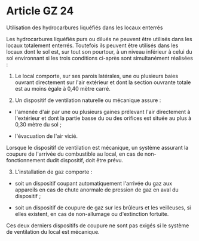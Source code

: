# Article GZ 24

Utilisation des hydrocarbures liquéfiés dans les locaux enterrés

Les hydrocarbures liquéfiés purs ou dilués ne peuvent être utilisés dans les locaux totalement enterrés. Toutefois ils peuvent être utilisés dans les locaux dont le sol est, sur tout son pourtour, à un niveau inférieur à celui du sol environnant si les trois conditions ci-après sont simultanément réalisées :

1. Le local comporte, sur ses parois latérales, une ou plusieurs baies ouvrant directement sur l'air extérieur et dont la section ouvrante totale est au moins égale à 0,40 mètre carré.

2. Un dispositif de ventilation naturelle ou mécanique assure :

- l'amenée d'air par une ou plusieurs gaines prélevant l'air directement à l'extérieur et dont la partie basse du ou des orifices est située au plus à 0,30 mètre du sol ;

- l'évacuation de l'air vicié.

Lorsque le dispositif de ventilation est mécanique, un système assurant la coupure de l'arrivée du combustible au local, en cas de non-fonctionnement dudit dispositif, doit être prévu.

3. L'installation de gaz comporte :

- soit un dispositif coupant automatiquement l'arrivée du gaz aux appareils en cas de chute anormale de pression de gaz en aval du dispositif ;

- soit un dispositif de coupure de gaz sur les brûleurs et les veilleuses, si elles existent, en cas de non-allumage ou d'extinction fortuite.

Ces deux derniers dispositifs de coupure ne sont pas exigés si le système de ventilation du local est mécanique.
